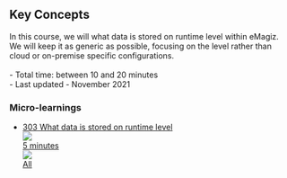 <div class="ez-academy">
	<div class="ez-academy__body">
		<main class="master">
	<h2 class="title">Key Concepts</h2>
    <p>
        In this course, we will what data is stored on runtime level within eMagiz. We will keep it as generic as possible, focusing on the level rather than cloud or on-premise specific configurations.
        </br></br>
        - Total time: between 10 and 20 minutes
        </br>
        - Last updated - November 2021
    </p>
    <h3 class="title">Micro-learnings</h3>
    <ul class="strip-container">
        <li class="strip">
            <a href="../../docs/microlearning/advanced-key-platform-concepts-what-data-is-stored-on-runtime-level" class="strip__link">
            <label for="" class="strip__label">
                <span>303</span>
                What data is stored on runtime level
            </label>
            <div class="strip__attribute">
                <img class="strip__attribute-icon strip__attribute-icon--duration" src="../../img/microlearning/academy_index/icon-duration32.svg"/>
                <div class="strip__attribute-label">5 minutes</div>
            </div>
            <div class="strip__attribute">
                <img class="strip__attribute-icon strip__attribute-icon--roles" src="../../img/microlearning/academy_index/icon-roles32.svg"/>
                <div class="strip__attribute-label">All</div>
            </div>
        </a>
        </li> 	  
    </ul>
    </main>
    </div>
</div>